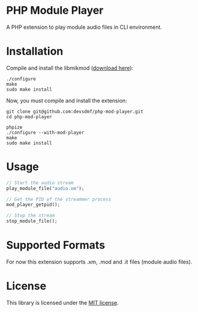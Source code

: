 # PHP Module Player

A PHP extension to play module audio files in CLI environment.

# Installation

Compile and install the libmikmod ([download here](http://mikmod.sourceforge.net/)):

```
./configure
make
sudo make install
```

Now, you must compile and install the extension:

```
git clone git@github.com:devsdmf/php-mod-player.git
cd php-mod-player

phpize
./configure --with-mod-player
make
sudo make install
```

# Usage

```php
// Start the audio stream
play_module_file("audio.xm");

// Get the PID of the streammer process
mod_player_getpid();

// Stop the stream
stop_module_file();
```

# Supported Formats

For now this extension supports .xm, .mod and .it files (module audio files).

# License

This library is licensed under the [MIT license](LICENSE).